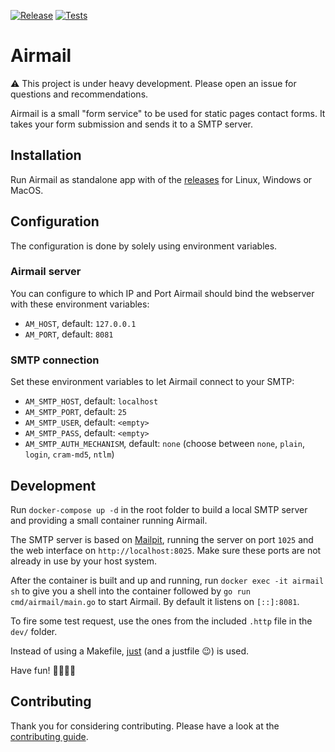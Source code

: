 <a href="https://github.com/hedge10/airmail/actions/workflows/release.yml" target="_blank" rel="noopener"><img src="https://github.com/hedge10/airmail/actions/workflows/release.yml/badge.svg" alt="Release" /></a>
<a href="https://github.com/hedge10/airmail/actions/workflows/tests.yml" target="_blank" rel="noopener"><img src="https://github.com/hedge10/airmail/actions/workflows/tests.yml/badge.svg" alt="Tests" /></a>

# Airmail

⚠️ This project is under heavy development. Please open an issue for questions and recommendations.

Airmail is a small "form service" to be used for static pages contact forms. It takes your form submission and sends it to a SMTP server.

## Installation

Run Airmail as standalone app with of the [releases](https://github.com/hedge10/airmail/releases) for Linux, Windows or MacOS.

## Configuration

The configuration is done by solely using environment variables.

### Airmail server

You can configure to which IP and Port Airmail should bind the webserver with these environment variables:

-   `AM_HOST`, default: `127.0.0.1`
-   `AM_PORT`, default: `8081`

### SMTP connection

Set these environment variables to let Airmail connect to your SMTP:

-   `AM_SMTP_HOST`, default: `localhost`
-   `AM_SMTP_PORT`, default: `25`
-   `AM_SMTP_USER`, default: `<empty>`
-   `AM_SMTP_PASS`, default: `<empty>`
-   `AM_SMTP_AUTH_MECHANISM`, default: `none` (choose between `none`, `plain`, `login`, `cram-md5`, `ntlm`)

## Development

Run `docker-compose up -d` in the root folder to build a local SMTP server and providing a small container running Airmail.

The SMTP server is based on [Mailpit](https://github.com/axllent/mailpit), running the server on port `1025` and the web interface on `http://localhost:8025`. Make sure these ports are not already in use by your host system.

After the container is built and up and running, run `docker exec -it airmail sh` to give you a shell into the container followed by `go run cmd/airmail/main.go` to start Airmail. By default it listens on `[::]:8081`.

To fire some test request, use the ones from the included `.http` file in the `dev/` folder.

Instead of using a Makefile, [just](https://just.systems/) (and a justfile 😉) is used.

Have fun! 🕺🏻💃🏻

## Contributing

Thank you for considering contributing. Please have a look at the [contributing guide](CONTRIBUTING.md).
